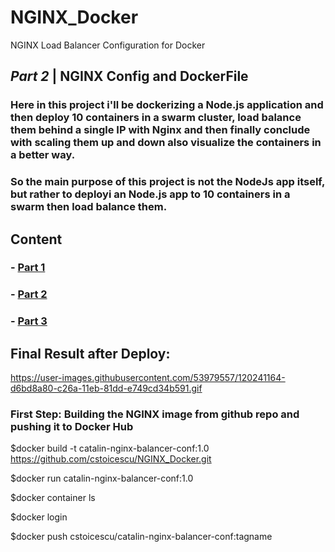 # NGINX_Docker
NGINX Load Balancer Configuration for Docker



## *Part 2* | NGINX Config and DockerFile

###  Here in this project i'll be dockerizing a Node.js application and then deploy 10 containers in a swarm cluster, load balance them behind a single IP with Nginx and then finally conclude with scaling them up and down also visualize the containers in a better way.  

### So the main purpose of this project is not the NodeJs app itself, but rather to  deployi an Node.js app to 10 containers in a swarm then load balance them.

## Content

### - <a title="Part 1" href="https://github.com/cstoicescu/WhoAmI_NodeJs_Docker" target="_blank">Part 1</a> 
### - <a title="Part 2" href="https://github.com/cstoicescu/NGINX_Docker" target="_blank">Part 2</a> 
### - <a title="Part 3" href="https://github.com/cstoicescu/Vagrant_DockerSwarm" target="_blank">Part 3</a> 
 
 ## Final Result after Deploy:  
 https://user-images.githubusercontent.com/53979557/120241164-d6bd8a80-c26a-11eb-81dd-e749cd34b591.gif


 ### First Step:  Building the NGINX image from github repo and pushing it to Docker Hub

$docker build -t catalin-nginx-balancer-conf:1.0 https://github.com/cstoicescu/NGINX_Docker.git 

$docker run catalin-nginx-balancer-conf:1.0

$docker container ls

$docker login

$docker push cstoicescu/catalin-nginx-balancer-conf:tagname  

 
